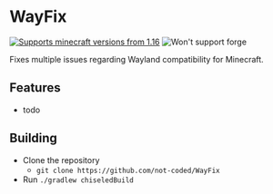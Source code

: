 # WayFix

[![Supports minecraft versions from 1.16](https://notcoded.needs.rest/r/badge_minecraft_1.16plus.svg)](https://minecraft.net) ![Won't support forge](https://raw.githubusercontent.com/intergrav/devins-badges/v3/assets/cozy/unsupported/forge_vector.svg)

Fixes multiple issues regarding Wayland compatibility for Minecraft.

## Features
- todo

## Building
- Clone the repository
    - `git clone https://github.com/not-coded/WayFix`
- Run `./gradlew chiseledBuild`
